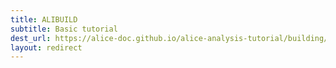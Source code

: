 ```yaml
---
title: ALIBUILD
subtitle: Basic tutorial
dest_url: https://alice-doc.github.io/alice-analysis-tutorial/building/
layout: redirect
---
```


